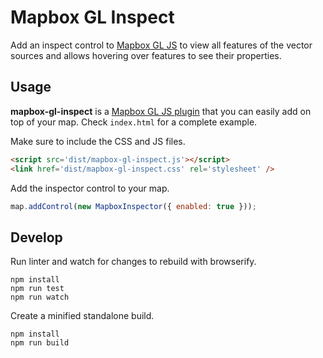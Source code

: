 # Mapbox GL Inspect

Add an inspect control to [Mapbox GL JS](https://github.com/mapbox/mapbox-gl-js) to view all features
of the vector sources and allows hovering over features to see their properties.


## Usage

**mapbox-gl-inspect** is a [Mapbox GL JS plugin](https://www.mapbox.com/blog/build-mapbox-gl-js-plugins/) that you can easily add on top of your map. Check `index.html` for a complete example.

Make sure to include the CSS and JS files.

```html
<script src='dist/mapbox-gl-inspect.js'></script>
<link href='dist/mapbox-gl-inspect.css' rel='stylesheet' />
```

Add the inspector control to your map.

```javascript
map.addControl(new MapboxInspector({ enabled: true }));
```

## Develop

Run linter and watch for changes to rebuild with browserify.

```
npm install
npm run test
npm run watch
```

Create a minified standalone build.

```
npm install
npm run build
```
